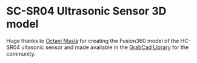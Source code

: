 # SC-SR04 Ultrasonic Sensor 3D model

Huge thanks to [Octavi Masià](https://grabcad.com/octavi.masia-1) for creating the Fusion360 model of the HC-SR04 ultasonic sensor and made available in the [GrabCad Library](https://grabcad.com/library/ultrasonic-sensor-hc-sr04-1) for the community.